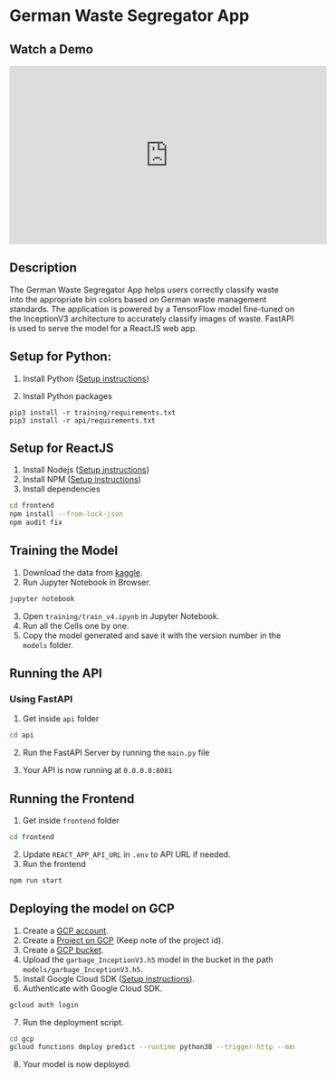 # German Waste Segregator App

## Watch a Demo

<iframe width="560" height="315" src="https://www.youtube.com/embed/_FkjPTAHXG4?si=3vK_o_oynBYQtb-O" title="YouTube video player" frameborder="0" allow="accelerometer; autoplay; clipboard-write; encrypted-media; gyroscope; picture-in-picture; web-share" referrerpolicy="strict-origin-when-cross-origin" allowfullscreen></iframe>

## Description

The German Waste Segregator App helps users correctly classify waste into the appropriate bin colors based on German waste management standards. The application is powered by a TensorFlow model fine-tuned on the InceptionV3 architecture to accurately classify images of waste. FastAPI is used to serve the model for a ReactJS web app.

## Setup for Python:

1. Install Python ([Setup instructions](https://wiki.python.org/moin/BeginnersGuide))

2. Install Python packages

```
pip3 install -r training/requirements.txt
pip3 install -r api/requirements.txt
```

## Setup for ReactJS

1. Install Nodejs ([Setup instructions](https://nodejs.org/en/download/package-manager/))
2. Install NPM ([Setup instructions](https://www.npmjs.com/get-npm))
3. Install dependencies

```bash
cd frontend
npm install --from-lock-json
npm audit fix
```


## Training the Model

1. Download the data from [kaggle](https://www.kaggle.com/datasets/sarthakj1997/german-garbage).
2. Run Jupyter Notebook in Browser.

```bash
jupyter notebook
```

3. Open `training/train_v4.ipynb` in Jupyter Notebook.
4. Run all the Cells one by one.
5. Copy the model generated and save it with the version number in the `models` folder.

## Running the API

### Using FastAPI

1. Get inside `api` folder

```bash
cd api
```

2. Run the FastAPI Server by running the `main.py` file


3. Your API is now running at `0.0.0.0:8081`

## Running the Frontend

1. Get inside `frontend` folder

```bash
cd frontend
```

2. Update `REACT_APP_API_URL` in `.env` to API URL if needed.
3. Run the frontend

```bash
npm run start
```


## Deploying the model on GCP

1. Create a [GCP account](https://console.cloud.google.com/freetrial/signup/tos?_ga=2.25841725.1677013893.1627213171-706917375.1627193643&_gac=1.124122488.1627227734.Cj0KCQjwl_SHBhCQARIsAFIFRVVUZFV7wUg-DVxSlsnlIwSGWxib-owC-s9k6rjWVaF4y7kp1aUv5eQaAj2kEALw_wcB).
2. Create a [Project on GCP](https://cloud.google.com/appengine/docs/standard/nodejs/building-app/creating-project) (Keep note of the project id).
3. Create a [GCP bucket](https://console.cloud.google.com/storage/browser/).
4. Upload the `garbage_InceptionV3.h5` model in the bucket in the path `models/garbage_InceptionV3.h5`.
5. Install Google Cloud SDK ([Setup instructions](https://cloud.google.com/sdk/docs/quickstarts)).
6. Authenticate with Google Cloud SDK.

```bash
gcloud auth login
```

7. Run the deployment script.

```bash
cd gcp
gcloud functions deploy predict --runtime python38 --trigger-http --memory 1024 --project project_id
```

8. Your model is now deployed.
